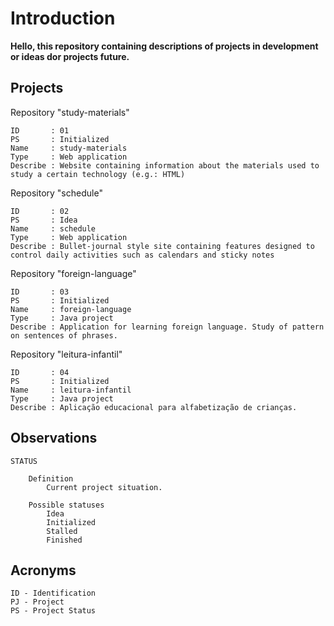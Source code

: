 # Introduction

__Hello, this repository containing descriptions of projects in development or ideas dor projects future.__

## Projects

Repository "study-materials"

    ID       : 01
    PS       : Initialized
    Name     : study-materials
    Type     : Web application
    Describe : Website containing information about the materials used to study a certain technology (e.g.: HTML)

Repository "schedule"

    ID       : 02
    PS       : Idea
    Name     : schedule
    Type     : Web application
    Describe : Bullet-journal style site containing features designed to control daily activities such as calendars and sticky notes

Repository "foreign-language"

    ID       : 03
    PS       : Initialized
    Name     : foreign-language
    Type     : Java project
    Describe : Application for learning foreign language. Study of pattern on sentences of phrases.

Repository "leitura-infantil"

    ID       : 04
    PS       : Initialized
    Name     : leitura-infantil
    Type     : Java project
    Describe : Aplicação educacional para alfabetização de crianças.

## Observations

    STATUS

        Definition
            Current project situation.

        Possible statuses
            Idea
            Initialized
            Stalled
            Finished

## Acronyms

    ID - Identification
    PJ - Project
    PS - Project Status